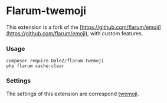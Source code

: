 # Flarum-twemoji

This extension is a fork of the [https://github.com/flarum/emoji](https://github.com/flarum/emoji), with custom features.

### Usage

```
composer require DaleZ/flarum-twemoji
php flarum cache:clear
```

### Settings

The settings of this extension are correspond [twemoji](https://www.npmjs.com/package/@twemoji/api).